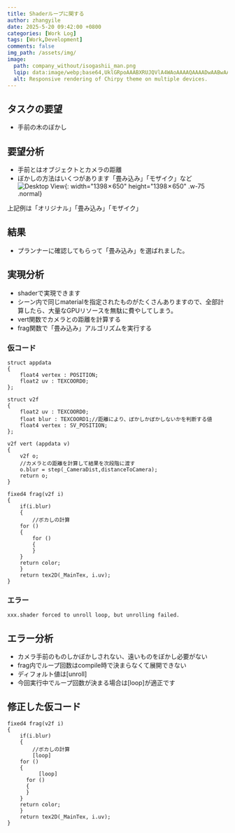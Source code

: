 ```yaml
---
title: Shaderループに関する
author: zhangyile
date: 2025-5-20 09:42:00 +0800
categories: [Work Log]
tags: [Work,Development]
comments: false
img_path: /assets/img/
image:
  path: company_without/isogashii_man.png
  lqip: data:image/webp;base64,UklGRpoAAABXRUJQVlA4WAoAAAAQAAAADwAABwAAQUxQSDIAAAARL0AmbZurmr57yyIiqE8oiG0bejIYEQTgqiDA9vqnsUSI6H+oAERp2HZ65qP/VIAWAFZQOCBCAAAA8AEAnQEqEAAIAAVAfCWkAALp8sF8rgRgAP7o9FDvMCkMde9PK7euH5M1m6VWoDXf2FkP3BqV0ZYbO6NA/VFIAAAA
  alt: Responsive rendering of Chirpy theme on multiple devices.
---
```



## タスクの要望

- 手前の木のぼかし

## 要望分析

- 手前とはオブジェクトとカメラの距離
- ぼかしの方法はいくつがあります「畳み込み」「モザイク」など
![Desktop View](company_without/blur_result.jpg){: width="1398 × 650" height="1398 × 650" .w-75 .normal}

上記例は「オリジナル」「畳み込み」「モザイク」

## 結果

- プランナーに確認してもらって「畳み込み」を選ばれました。

## 実現分析

- shaderで実現できます
- シーン内で同じmaterialを指定されたものがたくさんありますので、全部計算したら、大量なGPUリソースを無駄に費やしてしまう。
- vert関数でカメラとの距離を計算する
- frag関数で「畳み込み」アルゴリズムを実行する

### 仮コード

```
struct appdata
{
    float4 vertex : POSITION;
    float2 uv : TEXCOORD0;
};

struct v2f
{
    float2 uv : TEXCOORD0;
    float blur : TEXCOORD1;//距離により、ぼかしかぼかしないかを判断する値
    float4 vertex : SV_POSITION;
};

v2f vert (appdata v)
{
    v2f o;
    //カメラとの距離を計算して結果を次段階に渡す
    o.blur = step(_CameraDist,distanceToCamera);
    return o;
}

fixed4 frag(v2f i)
{
	if(i.blur)
	{
		//ボカしの計算
    for ()
    {
        for ()
        {
        }
    }
    return color;
	}
	return tex2D(_MainTex, i.uv);
}
```

### エラー

```
xxx.shader forced to unroll loop, but unrolling failed.
```

## エラー分析

- カメラ手前のものしかぼかしされない、遠いものをぼかし必要がない
- frag内でループ回数はcompile時で決まらなくて展開できない
- ディフォルト値は[unroll]
- 今回実行中でループ回数が決まる場合は[loop]が適正です

## 修正した仮コード

```
fixed4 frag(v2f i)
{
	if(i.blur)
	{
		//ボカしの計算
		[loop]
    for ()
    {
		  [loop]
      for ()
      {
      }
    }
    return color;
	}
	return tex2D(_MainTex, i.uv);
}
```